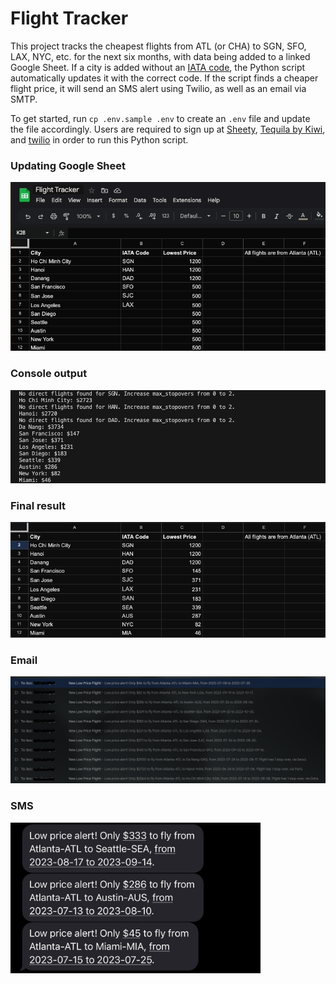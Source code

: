 # Flight Tracker
This project tracks the cheapest flights from ATL (or CHA) to SGN, SFO, LAX, NYC, etc. for the next six months, with data being added to a linked Google Sheet. If a city is added without an [IATA code](https://en.wikipedia.org/wiki/IATA_airport_code), the Python script automatically updates it with the correct code. If the script finds a cheaper flight price, it will send an SMS alert using Twilio, as well as an email via SMTP.

To get started, run `cp .env.sample .env` to create an `.env` file and update the file accordingly. Users are required to sign up at [Sheety](https://sheety.co/), [Tequila by Kiwi](https://tequila.kiwi.com/), and [twilio](https://www.twilio.com/) in order to run this Python script.

### Updating Google Sheet
![Demo](demo/flight-tracker-demo.gif)

### Console output
<img src="demo/console.png" alt= "console output" width="780">

### Final result
<img src="demo/final.png" alt= "console output" width="780">


### Email
<img src="demo/email.png" alt= "twilio sms" width="780">

### SMS
<img src="demo/twilio-sms.jpeg" alt= "twilio sms" width="400">

